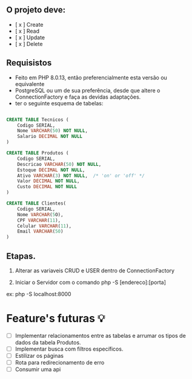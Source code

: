 
## O projeto deve:

- [ x ] Create
- [ x ] Read
- [ x ] Update
- [ x ] Delete

## Requisistos
- Feito em PHP 8.0.13, então preferencialmente esta versão ou equivalente
- PostgreSQL ou um de sua preferência, desde que altere o ConnectionFactory e faça as devidas adaptações.
- ter o seguinte esquema de tabelas: 
```SQL

CREATE TABLE Tecnicos (
    Codigo SERIAL,  
    Nome VARCHAR(50) NOT NULL,
    Salario DECIMAL NOT NULL
)

CREATE TABLE Produtos (
    Codigo SERIAL,  
    Descricao VARCHAR(50) NOT NULL,
    Estoque DECIMAL NOT NULL,
    Ativo VARCHAR(3) NOT NULL,  /* 'on' or 'off' */
    Valor DECIMAL NOT NULL,
    Custo DECIMAL NOT NULL
)

CREATE TABLE Clientes(
    Codigo SERIAL,
    Nome VARCHAR(5O),
    CPF VARCHAR(11),
    Celular VARCHAR(11),                  
    Email VARCHAR(50)
)
```
## Etapas. 
1. Alterar as variaveis CRUD e USER dentro de ConnectionFactory

2. Iniciar o Servidor com o comando php -S [endereco]:[porta]

ex: php -S localhost:8000

# Feature's futuras :bulb:

- [ ] Implementar relacionamentos entre as tabelas e arrumar os tipos de dados da tabela Produtos.
- [ ] Implementar busca com filtros específicos.
- [ ] Estilizar os páginas
- [ ] Rota para redirecionamento de erro
- [ ] Consumir uma api
